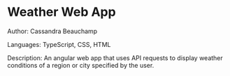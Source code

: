 # Weather Web App

Author: Cassandra Beauchamp

Languages: TypeScript, CSS, HTML

Description: An angular web app that uses API requests to display weather conditions of a region or city specified by the user. 
